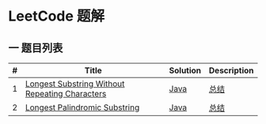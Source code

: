 # LeetCode 题解

## 一 题目列表

| #    | Title                                                        | Solution                                                     | Description                                                  |
| ---- | ------------------------------------------------------------ | ------------------------------------------------------------ | ------------------------------------------------------------ |
| 1    | [ Longest Substring Without Repeating Characters ](https://leetcode.com/problems/longest-substring-without-repeating-characters/description/) | [Java](https://github.com/Tmcsn/leetcode/blob/master/src/StringProblem/String03.java) | [总结](https://github.com/Tmcsn/leetcode/blob/master/md/%E6%9C%80%E9%95%BF%E6%97%A0%E9%87%8D%E5%A4%8D%E5%AD%97%E7%AC%A6%E4%B8%B2.md) |
| 2    | [ Longest Palindromic Substring ](https://leetcode.com/problems/longest-palindromic-substring/description/) | [Java](https://github.com/Tmcsn/leetcode/blob/master/src/StringProblem/String05.java) | [总结](https://github.com/Tmcsn/leetcode/blob/master/src/StringProblem/String05.java) |

